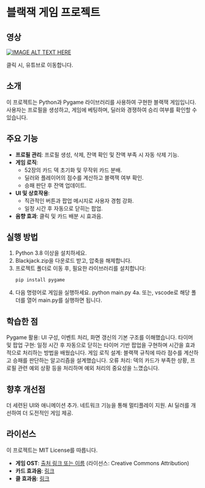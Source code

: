 # 블랙잭 게임 프로젝트

## 영상

[![IMAGE ALT TEXT HERE](https://img.youtube.com/vi/pfahNW5eyLI/0.jpg)](https://www.youtube.com/watch?v=pfahNW5eyLI)

클릭 시, 유튜브로 이동합니다.

## 소개
이 프로젝트는 Python과 Pygame 라이브러리를 사용하여 구현한 블랙잭 게임입니다. 사용자는 프로필을 생성하고, 게임에 베팅하며, 딜러와 경쟁하여 승리 여부를 확인할 수 있습니다. 

## 주요 기능
- **프로필 관리**: 프로필 생성, 삭제, 잔액 확인 및 잔액 부족 시 자동 삭제 기능.
- **게임 로직**:
  - 52장의 카드 덱 초기화 및 무작위 카드 분배.
  - 딜러와 플레이어의 점수를 계산하고 블랙잭 여부 확인.
  - 승패 판단 후 잔액 업데이트.
- **UI 및 상호작용**:
  - 직관적인 버튼과 팝업 메시지로 사용자 경험 강화.
  - 일정 시간 후 자동으로 닫히는 팝업.
- **음향 효과**: 클릭 및 카드 배분 시 효과음.

## 실행 방법
1. Python 3.8 이상을 설치하세요.
2. Blackjack.zip을 다운로드 받고, 압축을 해제합니다.
3. 프로젝트 폴더로 이동 후, 필요한 라이브러리를 설치합니다:
   ```bash
   pip install pygame
4. 다음 명령어로 게임을 실행하세요.
   python main.py
4a. 또는, vscode로 해당 폴더를 열어 main.py를 실행하면 됩니다.

## 학습한 점
Pygame 활용: UI 구성, 이벤트 처리, 화면 갱신의 기본 구조를 이해했습니다.
타이머 및 팝업 구현: 일정 시간 후 자동으로 닫히는 타이머 기반 팝업을 구현하며 시간을 효과적으로 처리하는 방법을 배웠습니다.
게임 로직 설계: 블랙잭 규칙에 따라 점수를 계산하고 승패를 판단하는 알고리즘을 설계했습니다.
오류 처리: 덱의 카드가 부족한 상황, 프로필 관련 예외 상황 등을 처리하며 예외 처리의 중요성을 느꼈습니다.

## 향후 개선점
더 세련된 UI와 애니메이션 추가.
네트워크 기능을 통해 멀티플레이 지원.
AI 딜러를 개선하여 더 도전적인 게임 제공.

## 라이선스
이 프로젝트는 MIT License를 따릅니다.

- **게임 OST**: [출처 링크 또는 이름](http://example.com) (라이선스: Creative Commons Attribution)
- **카드 효과음**: [링크](https://cdn.pixabay.com/download/audio/2022/03/10/audio_e2a2453389.mp3?filename=card-sounds-35956.mp3)
- **클 효과음**: [링크](https://assets.mixkit.co/active_storage/sfx/1119/1119.wav)


